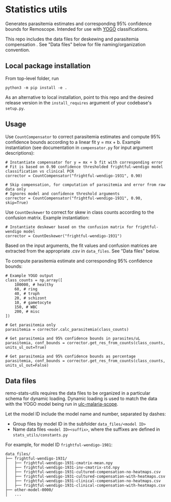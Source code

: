 # Statistics utils

Generates parasitemia estimates and corresponding 95% confidence bounds for Remoscope. Intended for use with [YOGO](https://github.com/czbiohub-sf/yogo) classifications.

This repo includes the data files for deskewing and parasitemia compensation . See "Data files" below for file naming/organization convention.

## Local package installation
From top-level folder, run
```console
python3 -m pip install -e .
```

As an alternative to local installation, point to this repo and the desired release version in the `install_requires` argument of your codebase's `setup.py`.

## Usage
Use `CountCompensator` to correct parasitemia estimates and compute 95% confidence bounds according to a linear fit y = mx + b. Example instantiation (see documentation in `compensator.py` for input argument descriptions):
```console
# Instantiate compensator for y = mx + b fit with corresponding error
# Fit is based on 0.90 confidence thresholded frightful-wendigo model classification vs clinical PCR
corrector = CountCompensator("frightful-wendigo-1931", 0.90)

# Skip compensation, for computation of parasitemia and error from raw data only
# Ignores model and confidence threshold arguments
corrector = CountCompensator("frightful-wendigo-1931", 0.90, skip=True)
```

Use `CountDeskewer` to correct for skew in class counts according to the confusion matrix. Example instantiation:
```console
# Instantiate deskewer based on the confusion matrix for frightful-wendigo model
corrector = CountDeskewer("frightful-wendigo-1931")
```

Based on the input arguments, the fit values and confusion matrices are extracted from the appropriate .csv in `data_files`. See "Data files" below.

To compute parasitemia estimate and corresponding 95% confidence bounds:
```console
# Example YOGO output
class_counts = np.array([
    100000, # healthy
    60, # ring
    40, # troph
    20, # schizont
    10, # gametocyte
    150, # WBC
    200, # misc
])

# Get parasitemia only
parasitemia = corrector.calc_parasitemia(class_counts)

# Get parasitemia and 95% confidence bounds in parasites/uL
parasitemia, conf_bounds = corrector.get_res_from_counts(class_counts, units_ul_out=True)

# Get parasitemia and 95% confidence bounds as percentage
parasitemia, conf_bounds = corrector.get_res_from_counts(class_counts, units_ul_out=False)
```

## Data files
remo-stats-utils requires the data files to be organized in a particular schema for dynamic loading. Dynamic loading is used to match the data with the YOGO model being run in [ulc-malaria-scope](https://github.com/czbiohub-sf/ulc-malaria-scope).

Let the model ID include the model name and number, separated by dashes:
* Group files by model ID in the subfolder ```data_files/<model ID>```
* Name data files ```<model ID><suffix>```, where the suffixes are defined in ```stats_utils/constants.py```

For example, for model ID ```frightful-wendigo-1981```:
```
data_files/
├── frightful-wendigo-1931/
│   ├── frightful-wendigo-1931-cmatrix-mean.npy
│   ├── frightful-wendigo-1931-inv-cmatrix-std.npy
│   ├── frightful-wendigo-1931-cultured-compensation-no-heatmaps.csv
│   ├── frightful-wendigo-1931-cultured-compensation-with-heatmaps.csv
│   ├── frightful-wendigo-1931-clinical-compensation-no-heatmaps.csv
│   ├── frightful-wendigo-1931-clinical-compensation-with-heatmaps.csv
├── other-model-0000/
│   ... 
```

